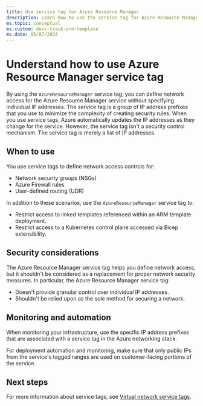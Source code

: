 ```yaml
---
title: Use service tag for Azure Resource Manager
description: Learn how to use the service tag for Azure Resource Manager to create security rules that allow or deny traffic.
ms.topic: conceptual
ms.custom: devx-track-arm-template
ms.date: 05/07/2024
---
```


# Understand how to use Azure Resource Manager service tag

By using the `AzureResourceManager` service tag, you can define network access for the Azure Resource Manager service without specifying individual IP addresses. The service tag is a group of IP address prefixes that you use to minimize the complexity of creating security rules. When you use service tags, Azure automatically updates the IP addresses as they change for the service. However, the service tag isn't a security control mechanism. The service tag is merely a list of IP addresses.

## When to use

You use service tags to define network access controls for:

* Network security groups (NSGs)
* Azure Firewall rules
* User-defined routing (UDR)

In addition to these scenarios, use the `AzureResourceManager` service tag to:

* Restrict access to linked templates referenced within an ARM template deployment.
* Restrict access to a Kubernetes control plane accessed via Bicep extensibility.

## Security considerations

The Azure Resource Manager service tag helps you define network access, but it shouldn't be considered as a replacement for proper network security measures. In particular, the Azure Resource Manager service tag:

* Doesn't provide granular control over individual IP addresses.
* Shouldn't be relied upon as the sole method for securing a network.

## Monitoring and automation

When monitoring your infrastructure, use the specific IP address prefixes that are associated with a service tag in the Azure networking stack.

For deployment automation and monitoring, make sure that only public IPs from the service's tagged ranges are used on customer-facing portions of the service.

## Next steps

For more information about service tags, see [Virtual network service tags](../../virtual-network/service-tags-overview.md).
